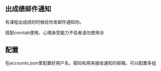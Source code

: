 ## 出成绩邮件通知

有课程出成绩的时候给你发邮件通知你。

搭配crontab使用，心理承受能力不佳者请勿使用😵

## 配置
在accounts.json里配置好用户名，密码和用来接收通知的邮箱。可以配置多组
